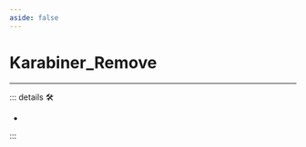 ```yaml
---
aside: false
---
```

# Karabiner_Remove

---

<!-- =================================================== -->
<!-- =================================================== -->
<!-- =================================================== -->
<!-- =================================================== -->
<!-- =================================================== -->
::: details 🛠

-

:::
